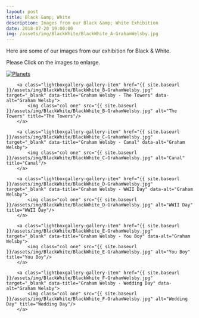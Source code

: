```yaml
---
layout: post
title: Black &amp; White
description: Images from our Black &amp; White Exhibition
date: 2018-07-20 19:00:00
img: /assets/img/BlackWhite/BlackWhite_A-GrahamWelsby.jpg
---
```


Here are some of our images from our exhibition for Black &amp; White. 

Please Click on the images to enlarge.

<div class="lightboxgallery-gallery">
	<!-- Graham Welsby -->
		<a class="lightboxgallery-gallery-item" href="{{ site.baseurl }}/assets/img/BlackWhite/BlackWhite_A-GrahamWelsby.jpg" target="_blank" data-title="Graham Welsby - Planets" data-alt="Graham Welsby">	
			<img class="col one" src="{{ site.baseurl }}/assets/img/BlackWhite/BlackWhite_A-GrahamWelsby.jpg" alt="Planets" title="Planets"/>
		</a>

		<a class="lightboxgallery-gallery-item" href="{{ site.baseurl }}/assets/img/BlackWhite/BlackWhite_B-GrahamWelsby.jpg" target="_blank" data-title="Graham Welsby - The Towers" data-alt="Graham Welsby">	
			<img class="col one" src="{{ site.baseurl }}/assets/img/BlackWhite/BlackWhite_B-GrahamWelsby.jpg" alt="The Towers" title="The Towers"/>
		</a>

		<a class="lightboxgallery-gallery-item" href="{{ site.baseurl }}/assets/img/BlackWhite/BlackWhite_C-GrahamWelsby.jpg" target="_blank" data-title="Graham Welsby - Canal" data-alt="Graham Welsby">	
			<img class="col one" src="{{ site.baseurl }}/assets/img/BlackWhite/BlackWhite_C-GrahamWelsby.jpg" alt="Canal" title="Canal"/>
		</a>

		<a class="lightboxgallery-gallery-item" href="{{ site.baseurl }}/assets/img/BlackWhite/BlackWhite_D-GrahamWelsby.jpg" target="_blank" data-title="Graham Welsby - WWII Day" data-alt="Graham Welsby">	
			<img class="col one" src="{{ site.baseurl }}/assets/img/BlackWhite/BlackWhite_D-GrahamWelsby.jpg" alt="WWII Day" title="WWII Day"/>
		</a>

		<a class="lightboxgallery-gallery-item" href="{{ site.baseurl }}/assets/img/BlackWhite/BlackWhite_E-GrahamWelsby.jpg" target="_blank" data-title="Graham Welsby - You Boy" data-alt="Graham Welsby">	
			<img class="col one" src="{{ site.baseurl }}/assets/img/BlackWhite/BlackWhite_E-GrahamWelsby.jpg" alt="You Boy" title="You Boy"/>
		</a>

		<a class="lightboxgallery-gallery-item" href="{{ site.baseurl }}/assets/img/BlackWhite/BlackWhite_F-GrahamWelsby.jpg" target="_blank" data-title="Graham Welsby - Wedding Day" data-alt="Graham Welsby">	
			<img class="col one" src="{{ site.baseurl }}/assets/img/BlackWhite/BlackWhite_F-GrahamWelsby.jpg" alt="Wedding Day" title="Wedding Day"/>
		</a>

</div>